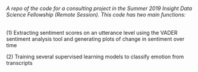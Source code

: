 ###### A repo of the code for a consulting project in the Summer 2019 Insight Data Science Fellowship (Remote Session). This code has two main functions:

(1) Extracting sentiment scores on an utterance level using the VADER sentiment analysis tool and generating plots of change in sentiment over time

(2) Training several supervised learning models to classify emotion from transcripts
